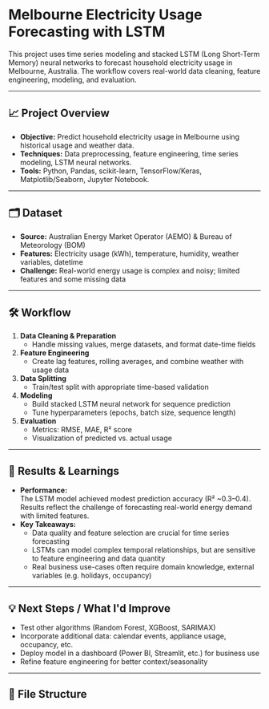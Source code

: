 # Melbourne Electricity Usage Forecasting with LSTM

This project uses time series modeling and stacked LSTM (Long Short-Term Memory) neural networks to forecast household electricity usage in Melbourne, Australia. The workflow covers real-world data cleaning, feature engineering, modeling, and evaluation.

---

## 📈 Project Overview

- **Objective:** Predict household electricity usage in Melbourne using historical usage and weather data.
- **Techniques:** Data preprocessing, feature engineering, time series modeling, LSTM neural networks.
- **Tools:** Python, Pandas, scikit-learn, TensorFlow/Keras, Matplotlib/Seaborn, Jupyter Notebook.

---

## 🗂️ Dataset

- **Source:** Australian Energy Market Operator (AEMO) & Bureau of Meteorology (BOM)
- **Features:** Electricity usage (kWh), temperature, humidity, weather variables, datetime
- **Challenge:** Real-world energy usage is complex and noisy; limited features and some missing data

---

## 🛠️ Workflow

1. **Data Cleaning & Preparation**
    - Handle missing values, merge datasets, and format date-time fields
2. **Feature Engineering**
    - Create lag features, rolling averages, and combine weather with usage data
3. **Data Splitting**
    - Train/test split with appropriate time-based validation
4. **Modeling**
    - Build stacked LSTM neural network for sequence prediction
    - Tune hyperparameters (epochs, batch size, sequence length)
5. **Evaluation**
    - Metrics: RMSE, MAE, R² score
    - Visualization of predicted vs. actual usage

---

## 🔎 Results & Learnings

- **Performance:**  
  The LSTM model achieved modest prediction accuracy (R² ~0.3–0.4). Results reflect the challenge of forecasting real-world energy demand with limited features.
- **Key Takeaways:**
    - Data quality and feature selection are crucial for time series forecasting
    - LSTMs can model complex temporal relationships, but are sensitive to feature engineering and data quantity
    - Real business use-cases often require domain knowledge, external variables (e.g. holidays, occupancy)

---

## 💡 Next Steps / What I'd Improve

- Test other algorithms (Random Forest, XGBoost, SARIMAX)
- Incorporate additional data: calendar events, appliance usage, occupancy, etc.
- Deploy model in a dashboard (Power BI, Streamlit, etc.) for business use
- Refine feature engineering for better context/seasonality

---

## 📁 File Structure

